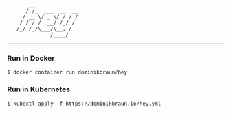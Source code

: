 ```

       __
      / /_  ___  __  __
     / __ \/ _ \/ / / /
    / / / /  __/ /_/ /
   /_/ /_/\___/\__, /
              /____/

```

---

### Run in Docker

```shell script
$ docker container run dominikbraun/hey
```

### Run in Kubernetes

```shell script
$ kubectl apply -f https://dominikbraun.io/hey.yml
```
